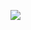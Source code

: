 ![](https://media2.giphy.com/media/v1.Y2lkPTc5MGI3NjExa3p0a3NkN2lvbHF5eGhhOHBocnVqdWZlazUyNWNjbmlmZHdlZjFreSZlcD12MV9pbnRlcm5hbF9naWZfYnlfaWQmY3Q9Zw/l0MYRTamKvnt0Vr32/giphy.gif)
